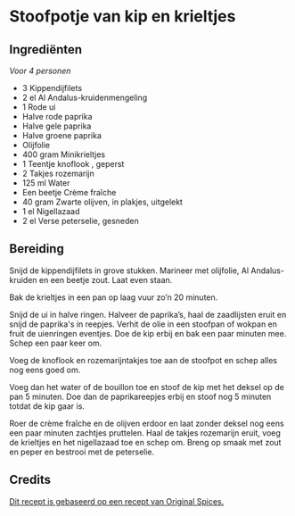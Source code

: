 # Stoofpotje van kip en krieltjes
## Ingrediënten
_Voor 4 personen_

- 3 Kippendijfilets
- 2 el Al Andalus-kruidenmengeling
- 1 Rode ui
- Halve rode paprika
- Halve gele paprika
- Halve groene paprika
- Olijfolie
- 400 gram Minikrieltjes
- 1 Teentje knoflook , geperst
- 2 Takjes rozemarijn
- 125 ml Water
- Een beetje Crème fraîche
- 40 gram Zwarte olijven, in plakjes, uitgelekt
- 1 el Nigellazaad
- 2 el Verse peterselie, gesneden

## Bereiding
Snijd de kippendijfilets in grove stukken. Marineer met olijfolie, Al Andalus-kruiden en een beetje zout. Laat even staan.

Bak de krieltjes in een pan op laag vuur zo’n 20 minuten.

Snijd de ui in halve ringen. Halveer de paprika’s, haal de zaadlijsten eruit en snijd de paprika's in reepjes. Verhit de olie in een stoofpan of wokpan en fruit de uienringen eventjes. Doe de kip erbij en bak een paar minuten mee. Schep een paar keer om.

Voeg de knoflook en rozemarijntakjes toe aan de stoofpot en schep alles nog eens goed om.

Voeg dan het water of de bouillon toe en stoof de kip met het deksel op de pan 5 minuten. Doe dan de paprikareepjes erbij en stoof nog 5 minuten totdat de kip gaar is.

Roer de crème fraîche en de olijven erdoor en laat zonder deksel nog eens een paar minuten zachtjes pruttelen. Haal de takjes rozemarijn eruit, voeg de krieltjes en het nigellazaad toe en schep om. Breng op smaak met zout en peper en bestrooi met de peterselie.

## Credits
[Dit recept is gebaseerd op een recept van Original Spices.](http://www.originalspices.nl/recepten/115)
